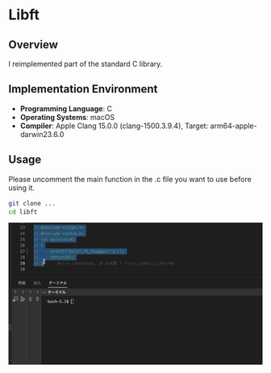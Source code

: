 # Libft

## Overview
I reimplemented part of the standard C library.

## Implementation Environment
- **Programming Language**: C
- **Operating Systems**: macOS
- **Compiler**: Apple Clang 15.0.0 (clang-1500.3.9.4), Target: arm64-apple-darwin23.6.0

## Usage
Please uncomment the main function in the .c file you want to use before using it.
```bash
git clone ...
cd libft
```
![gif](https://github.com/retakashi/Libft/blob/master/libft.gif)
